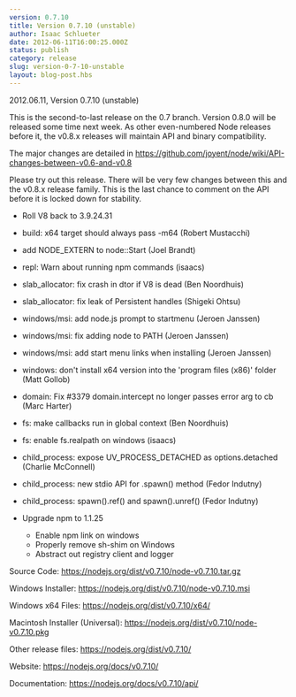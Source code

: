 ```yaml
---
version: 0.7.10
title: Version 0.7.10 (unstable)
author: Isaac Schlueter
date: 2012-06-11T16:00:25.000Z
status: publish
category: release
slug: version-0-7-10-unstable
layout: blog-post.hbs
---
```


<p>2012.06.11, Version 0.7.10 (unstable)

</p>
<p>This is the second-to-last release on the 0.7 branch.  Version 0.8.0
will be released some time next week.  As other even-numbered Node
releases before it, the v0.8.x releases will maintain API and binary
compatibility.

</p>
<p>The major changes are detailed in
<a href="https://github.com/joyent/node/wiki/API-changes-between-v0.6-and-v0.8">https://github.com/joyent/node/wiki/API-changes-between-v0.6-and-v0.8</a>

</p>
<p>Please try out this release.  There will be very few changes between
this and the v0.8.x release family.  This is the last chance to comment
on the API before it is locked down for stability.


</p>
<ul>
<li><p>Roll V8 back to 3.9.24.31</p>
</li>
<li><p>build: x64 target should always pass -m64 (Robert Mustacchi)</p>
</li>
<li><p>add NODE_EXTERN to node::Start (Joel Brandt)</p>
</li>
<li><p>repl: Warn about running npm commands (isaacs)</p>
</li>
<li><p>slab_allocator: fix crash in dtor if V8 is dead (Ben Noordhuis)</p>
</li>
<li><p>slab_allocator: fix leak of Persistent handles (Shigeki Ohtsu)</p>
</li>
<li><p>windows/msi: add node.js prompt to startmenu (Jeroen Janssen)</p>
</li>
<li><p>windows/msi: fix adding node to PATH (Jeroen Janssen)</p>
</li>
<li><p>windows/msi: add start menu links when installing (Jeroen Janssen)</p>
</li>
<li><p>windows: don&#39;t install x64 version into the &#39;program files (x86)&#39; folder (Matt Gollob)</p>
</li>
<li><p>domain: Fix #3379 domain.intercept no longer passes error arg to cb (Marc Harter)</p>
</li>
<li><p>fs: make callbacks run in global context (Ben Noordhuis)</p>
</li>
<li><p>fs: enable fs.realpath on windows (isaacs)</p>
</li>
<li><p>child_process: expose UV_PROCESS_DETACHED as options.detached (Charlie McConnell)</p>
</li>
<li><p>child_process: new stdio API for .spawn() method (Fedor Indutny)</p>
</li>
<li><p>child_process: spawn().ref() and spawn().unref() (Fedor Indutny)</p>
</li>
<li><p>Upgrade npm to 1.1.25</p>
</li>
<ul><li>Enable npm link on windows</li>
<li>Properly remove sh-shim on Windows</li>
<li>Abstract out registry client and logger</li></ul>
</ul>
<p>Source Code: <a href="https://nodejs.org/dist/v0.7.10/node-v0.7.10.tar.gz">https://nodejs.org/dist/v0.7.10/node-v0.7.10.tar.gz</a>

</p>
<p>Windows Installer: <a href="https://nodejs.org/dist/v0.7.10/node-v0.7.10.msi">https://nodejs.org/dist/v0.7.10/node-v0.7.10.msi</a>

</p>
<p>Windows x64 Files: <a href="https://nodejs.org/dist/v0.7.10/x64/">https://nodejs.org/dist/v0.7.10/x64/</a>

</p>
<p>Macintosh Installer (Universal): <a href="https://nodejs.org/dist/v0.7.10/node-v0.7.10.pkg">https://nodejs.org/dist/v0.7.10/node-v0.7.10.pkg</a>

</p>
<p>Other release files: <a href="https://nodejs.org/dist/v0.7.10/">https://nodejs.org/dist/v0.7.10/</a>

</p>
<p>Website: <a href="https://nodejs.org/docs/v0.7.10/">https://nodejs.org/docs/v0.7.10/</a>

</p>
<p>Documentation: <a href="https://nodejs.org/docs/v0.7.10/api/">https://nodejs.org/docs/v0.7.10/api/</a>
</p>

